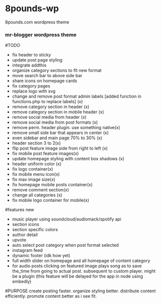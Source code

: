 # 8pounds-wp
8pounds.com wordpress theme

### mr-blogger wordpress theme

#TODO
- fix header to sticky
- update post page styling
- integrate addthis
- organize category sections to fit new format
- move search bar to above side bar
- share icons on homepage cards
- fix category pages
- replace logo with svg
- change and remove post format admin labels [added function in functions.php to replace labels] (x)
- remove category section in header (x)
- remove category section in mobile header (x)
- remove social media from header (x)
- remove social media from post formats (x)
- remove perm. header plugin. use something native(x)
- remove small side bar that appears in center (x)
- even sidebar and main page 70% to 30% (x)
- header section 3 to 2(x)
- flip post feature image side from right to left (x)
- fix mobile post feature images(x)
- update homepage styling with content box shadows (x)
- header uniform color (x)
- fix logo container(x)
- fix mobile menu icon(x)
- fix max image size(x)
- fix homepage mobile posts container(x)
- remove comment section(x)
- change all categories (x)
- fix mobile logo container for mobile(x)




#features new
- music player using soundcloud/audiomack/spotify api
- section icons
- section specific colors
- author detail
- upvote
- auto select post category when post format selected
- instagram feed
- dynamic footer (idk how yet)
- full width slider on homepage and all homepage of content category
- for audio posts clicking on featured image plays song as to save the_time
from going to actual post. subsequent to custom player. might be a plugin (this feature will be delayed for the app in node using embedly)


#PURPOSE
create posting faster.
organize styling better.
distribute content efficiently.
promote content better as i see fit.
